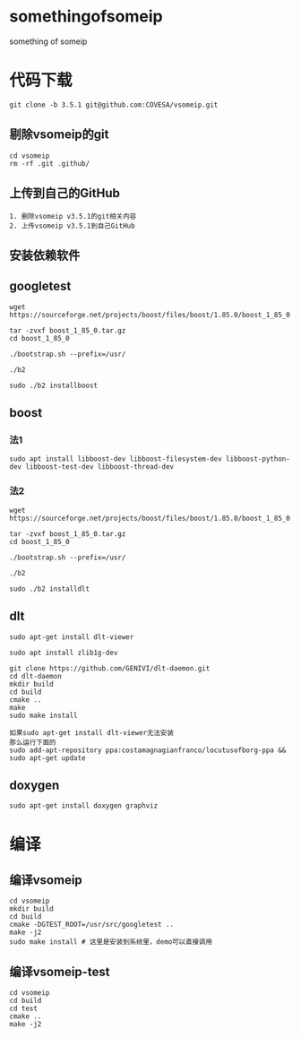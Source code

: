 # somethingofsomeip
something of someip

# 代码下载

    git clone -b 3.5.1 git@github.com:COVESA/vsomeip.git

## 剔除vsomeip的git

    cd vsomeip
    rm -rf .git .github/

## 上传到自己的GitHub

    1. 删除vsomeip v3.5.1的git相关内容
    2. 上传vsomeip v3.5.1到自己GitHub

## 安装依赖软件

## googletest
    wget https://sourceforge.net/projects/boost/files/boost/1.85.0/boost_1_85_0.tar.gz

    tar -zvxf boost_1_85_0.tar.gz
    cd boost_1_85_0

    ./bootstrap.sh --prefix=/usr/

    ./b2

    sudo ./b2 installboost

## boost

### 法1

    sudo apt install libboost-dev libboost-filesystem-dev libboost-python-dev libboost-test-dev libboost-thread-dev

### 法2

    wget https://sourceforge.net/projects/boost/files/boost/1.85.0/boost_1_85_0.tar.gz

    tar -zvxf boost_1_85_0.tar.gz
    cd boost_1_85_0

    ./bootstrap.sh --prefix=/usr/

    ./b2

    sudo ./b2 installdlt

## dlt
    sudo apt-get install dlt-viewer

    sudo apt install zlib1g-dev

    git clone https://github.com/GENIVI/dlt-daemon.git
    cd dlt-daemon
    mkdir build
    cd build
    cmake ..
    make
    sudo make install

    如果sudo apt-get install dlt-viewer无法安装
    那么运行下面的
    sudo add-apt-repository ppa:costamagnagianfranco/locutusofborg-ppa && sudo apt-get update

## doxygen
    sudo apt-get install doxygen graphviz


# 编译
## 编译vsomeip
    cd vsomeip
    mkdir build
    cd build
    cmake -DGTEST_ROOT=/usr/src/googletest ..
    make -j2
    sudo make install # 这里是安装到系统里，demo可以直接调用
## 编译vsomeip-test
    cd vsomeip
    cd build
    cd test
    cmake ..
    make -j2